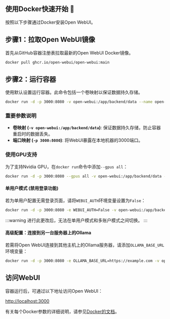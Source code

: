 ## 使用Docker快速开始 🐳

按照以下步骤通过Docker安装Open WebUI。

## 步骤1：拉取Open WebUI镜像

首先从GitHub容器注册表拉取最新的Open WebUI Docker镜像。

```bash
docker pull ghcr.io/open-webui/open-webui:main
```

## 步骤2：运行容器

使用默认设置运行容器。此命令包括一个卷映射以保证数据持久存储。

```bash
docker run -d -p 3000:8080 -v open-webui:/app/backend/data --name open-webui ghcr.io/open-webui/open-webui:main
```

### 重要参数说明

- **卷映射 (`-v open-webui:/app/backend/data`)**: 保证数据持久存储，防止容器重启时的数据丢失。
- **端口映射 (`-p 3000:8080`)**: 将WebUI暴露在本地机器的3000端口。

### 使用GPU支持

为了支持Nvidia GPU，在`docker run`命令中添加`--gpus all`：

```bash
docker run -d -p 3000:8080 --gpus all -v open-webui:/app/backend/data --name open-webui ghcr.io/open-webui/open-webui:cuda
```


#### 单用户模式 (禁用登录功能)

若为单用户配置无需登录页面，请将`WEBUI_AUTH`环境变量设置为`False`：

```bash
docker run -d -p 3000:8080 -e WEBUI_AUTH=False -v open-webui:/app/backend/data --name open-webui ghcr.io/open-webui/open-webui:main
```

:::warning
进行此更改后，无法在单用户模式和多账户模式之间切换。
:::

#### 高级配置：连接到另一台服务器上的Ollama

若需将Open WebUI连接到其他主机上的Ollama服务器，请添加`OLLAMA_BASE_URL`环境变量：

```bash
docker run -d -p 3000:8080 -e OLLAMA_BASE_URL=https://example.com -v open-webui:/app/backend/data --name open-webui --restart always ghcr.io/open-webui/open-webui:main
```

## 访问WebUI

容器运行后，可通过以下地址访问Open WebUI：

[http://localhost:3000](http://localhost:3000)

有关每个Docker参数的详细说明，请参见[Docker的文档](https://docs.docker.com/engine/reference/commandline/run/)。
